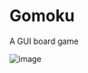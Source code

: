 # Gomoku
A GUI board game

![image](https://user-images.githubusercontent.com/21269499/29745944-313e7a2a-8b1d-11e7-9a83-af47837e8e5a.png)
